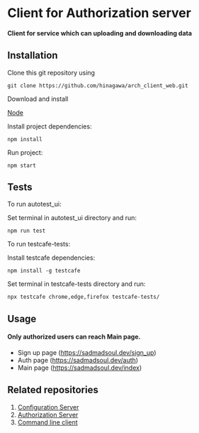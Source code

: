 # Client for Authorization server
#### Client for service which can uploading and downloading data
## Installation

Clone this git repository using

`git clone https://github.com/hinagawa/arch_client_web.git`

Download and install 

[Node](https://nodejs.org/)

Install project dependencies:

`npm install`

Run project:

`npm start`

## Tests

To run autotest_ui:

Set terminal in autotest_ui directory and run:

`npm run test`

To run testcafe-tests:

Install testcafe dependencies:

`npm install -g testcafe`

Set terminal in testcafe-tests directory and run:

`npx testcafe chrome,edge,firefox testcafe-tests/`

## Usage
#### Only authorized users can reach Main page.
* Sign up page (https://sadmadsoul.dev/sign_up)
* Auth page (https://sadmadsoul.dev/auth)
* Main page (https://sadmadsoul.dev/index)
## Related repositories
1. [Configuration Server](https://github.com/unbrokenguy/sys-arch-conf-app)
2. [Authorization Server](https://github.com/unbrokenguy/sys-arch-auth-app)
3. [Command line client](https://github.com/unbrokenguy/sys-arch-client)
